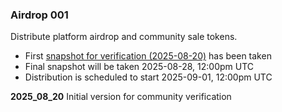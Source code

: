 ### Airdrop 001

Distribute platform airdrop and community sale tokens.

- First [snapshot for verification (2025-08-20)](2025_08_20/airdrop_data.md) has been taken
- Final snapshot will be taken 2025-08-28, 12:00pm UTC
- Distribution is scheduled to start 2025-09-01, 12:00pm UTC

**2025_08_20** Initial version for community verification